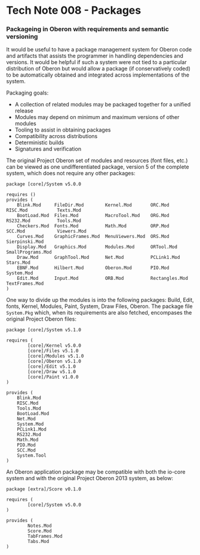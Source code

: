 # Tech Note 008 - Packages
### Packageing in Oberon with requirements and semantic versioning

It would be useful to have a package management system for Oberon code and artifacts that assists the programmer in handling dependencies and versions. It would be helpful if such a system were not tied to a particular distribution of Oberon but would allow a package (if conservatively coded) to be automatically obtained and integrated across implementations of the system.

Packaging goals:

* A collection of related modules may be packaged together for a unified release
* Modules may depend on minimum and maximum versions of other modules
* Tooling to assist in obtaining packages
* Compatibility across distributions
* Deterministic builds
* Signatures and verification

The original Project Oberon set of modules and resources (font files, etc.) can be viewed as one undifferentiated package, version 5 of the complete system, which does not require any other packages:

```
package [core]/System v5.0.0

requires ()
provides (
	Blink.Mod     FileDir.Mod        Kernel.Mod       ORC.Mod         RISC.Mod           Texts.Mod
	BootLoad.Mod  Files.Mod          MacroTool.Mod    ORG.Mod         RS232.Mod          Tools.Mod
	Checkers.Mod  Fonts.Mod          Math.Mod         ORP.Mod         SCC.Mod            Viewers.Mod
	Curves.Mod    GraphicFrames.Mod  MenuViewers.Mod  ORS.Mod         Sierpinski.Mod
	Display.Mod   Graphics.Mod       Modules.Mod      ORTool.Mod      SmallPrograms.Mod
	Draw.Mod      GraphTool.Mod      Net.Mod          PCLink1.Mod     Stars.Mod
	EBNF.Mod      Hilbert.Mod        Oberon.Mod       PIO.Mod         System.Mod
	Edit.Mod      Input.Mod          ORB.Mod          Rectangles.Mod  TextFrames.Mod
)
 ```

One way to divide up the modules is into the following packages: Build, Edit, fonts, Kernel, Modules, Paint, System, Draw   Files, Oberon. The package file `System.Pkg` which, when its requirements are also fetched, encompases the original Project Oberon files:

```
package [core]/System v5.1.0

requires (
        [core]/Kernel v5.0.0
        [core]/Files v5.1.0
        [core]/Modules v5.1.0
        [core]/Oberon v5.1.0
        [core]/Edit v5.1.0
        [core]/Draw v5.1.0
        [core]/Paint v1.0.0
)

provides (
	Blink.Mod
	RISC.Mod
	Tools.Mod
	BootLoad.Mod
	Net.Mod
	System.Mod        
	PCLink1.Mod
	RS232.Mod
	Math.Mod
	PIO.Mod
	SCC.Mod
	System.Tool
)

```

An Oberon application package may be compatible with both the io-core system and with the original Project Oberon 2013 system, as below:

```
package [extra]/Score v0.1.0

requires (
        [core]/System v5.0.0
)

provides (
        Notes.Mod
        Score.Mod
        TabFrames.Mod
        Tabs.Mod
)

```


